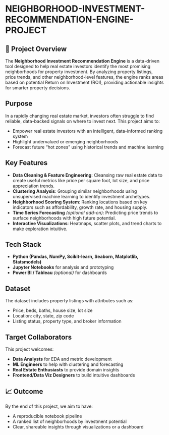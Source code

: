 # NEIGHBORHOOD-INVESTMENT-RECOMMENDATION-ENGINE-PROJECT


## 📌 Project Overview

The **Neighborhood Investment Recommendation Engine** is a data-driven tool designed to help real estate investors identify the most promising neighborhoods for property investment. By analyzing property listings, price trends, and other neighborhood-level features, the engine ranks areas based on potential Return on Investment (ROI), providing actionable insights for smarter property decisions.

## Purpose

In a rapidly changing real estate market, investors often struggle to find reliable, data-backed signals on where to invest next. This project aims to:

- Empower real estate investors with an intelligent, data-informed ranking system
- Highlight undervalued or emerging neighborhoods
- Forecast future “hot zones” using historical trends and machine learning

##  Key Features

- **Data Cleaning & Feature Engineering**: Cleansing raw real estate data to create useful metrics like price per square foot, lot size, and price appreciation trends.
- **Clustering Analysis**: Grouping similar neighborhoods using unsupervised machine learning to identify investment archetypes.
- **Neighborhood Scoring System**: Ranking locations based on key indicators such as affordability, growth rate, and housing supply.
- **Time Series Forecasting** *(optional add-on)*: Predicting price trends to surface neighborhoods with high future potential.
- **Interactive Visualizations**: Heatmaps, scatter plots, and trend charts to make exploration intuitive.

## Tech Stack

- **Python (Pandas, NumPy, Scikit-learn, Seaborn, Matplotlib, Statsmodels)**
- **Jupyter Notebooks** for analysis and prototyping
- **Power BI / Tableau** *(optional)* for dashboards

## Dataset

The dataset includes property listings with attributes such as:
- Price, beds, baths, house size, lot size
- Location: city, state, zip code
- Listing status, property type, and broker information

## Target Collaborators

This project welcomes:
- **Data Analysts** for EDA and metric development  
- **ML Engineers** to help with clustering and forecasting  
- **Real Estate Enthusiasts** to provide domain insights  
- **Frontend/Data Viz Designers** to build intuitive dashboards  

## 📈 Outcome

By the end of this project, we aim to have:
- A reproducible notebook pipeline
- A ranked list of neighborhoods by investment potential
- Clear, shareable insights through visualizations or a dashboard
